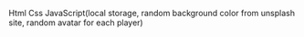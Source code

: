 Html
Css
JavaScript(local storage, random background color from unsplash site, random avatar for each player)
